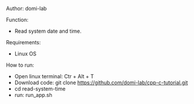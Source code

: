 
Author: domi-lab

Function:
- Read system date and time.

Requirements:
- Linux OS

How to run:
- Open linux terminal: Ctr + Alt + T 
- Download code: git clone https://github.com/domi-lab/cpp-c-tutorial.git
- cd read-system-time
- run: run_app.sh



